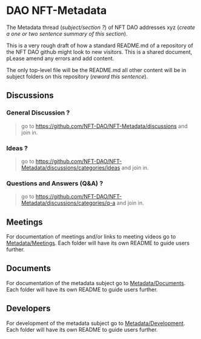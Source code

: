 # DAO NFT-Metadata

The Metadata thread (*subject/section ?*) of NFT DAO addresses xyz (*create a one or two sentence summary of this section*). 

This is a very rough draft of how a standard README.md of a repository of the NFT DAO github might look to new visitors. This is a shared document, pLease amend any errors and add content.

The only top-level file will be the README.md all other content will be in subject folders on this repository (*reword this sentence*).

## Discussions

### General Discussion ?
> go to https://github.com/NFT-DAO/NFT-Metadata/discussions and join in.
### Ideas ?
> go to https://github.com/NFT-DAO/NFT-Metadata/discussions/categories/ideas and join in.
### Questions and Answers (Q&A) ?
> go to https://github.com/NFT-DAO/NFT-Metadata/discussions/categories/q-a and join in.

## Meetings

For documentation of meetings and/or links to meeting videos go to [Metadata/Meetings](/Metadata/Meetings). Each folder will have its own README to guide users further.

## Documents

For documentation of the metadata subject go to [Metadata/Documents](/Metadata/Documents/). Each folder will have its own README to guide users further.

## Developers

For development of the metadata subject go to [Metadata/Development](/Metadata/Development/). Each folder will have its own README to guide users further.
